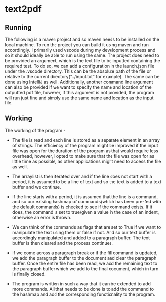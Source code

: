 # text2pdf

## Running
The following is a maven project and so maven needs to be installed on the local machine.
To run the project you can build it using maven and run accordingly. I primarily used vscode during my development process and so it should ideally be able to run using the same.
The project does need to be provided an argument, which is the text file to be inputted containing the required test.
To do so, we can add a configuration in the launch.json file under the .vscode directory. This can be the absolute path of the file or relative to the current directory(“../input.txt” for example). The same can be done using IntelliJ as well.
Additionally, another command line argument can also be provided if we want to specify the name and location of the outputted pdf file, however, if this argument is not provided, the program will run just fine and simply use the same name and location as the input file.

## Working
The working of the program -

- The file is read and each line is stored as a separate element in an array of strings. The efficiency of the program might be improved if the input file was open for the duration of the program as that would require less overhead, however, I opted to make sure that the file was open for as little time as possible, as other applications might need to access the file as well.
- The arraylist is then iterated over and if the line does not start with a period, it is assumed to be a line of text and so the text is added to a text buffer and we continue.
- If the line starts with a period, it is assumed that the line is a command, and so our existing hashmap of commands(which has been pre-fed with the default commands) is checked to see if the command exists. If it does, the command is set to true/given a value in the case of an indent, otherwise an error is thrown.
- We can think of the commands as flags that are set to True if we want to manipulate the text using them or false if not. And so our text buffer is accordingly manipulated and added to a paragraph buffer. The text buffer is then cleared and the process continues.
- If we come across a paragraph break or if the fill command is updated, we add the paragraph buffer to the document and clear the paragraph buffer.
Once the entire file has been read, we add the remaining text to the paragraph buffer which we add to the final document, which in turn is finally closed.

- The program is written in such a way that it can be extended to add more commands. All that needs to be done is to add the command to the hashmap and add the corresponding functionality to the program.